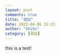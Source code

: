 ```yaml
---
layout: post
comments: true
title: "測試"
date: 2022-04-06 15:23
author: "Shihs"
category: [測試]
---
```


this is a test!